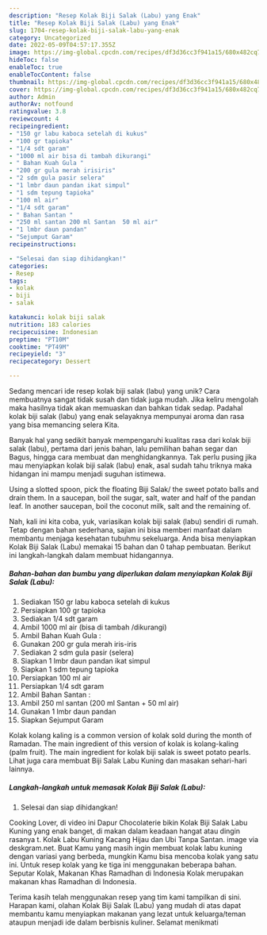 ```yaml
---
description: "Resep Kolak Biji Salak (Labu) yang Enak"
title: "Resep Kolak Biji Salak (Labu) yang Enak"
slug: 1704-resep-kolak-biji-salak-labu-yang-enak
category: Uncategorized
date: 2022-05-09T04:57:17.355Z
image: https://img-global.cpcdn.com/recipes/df3d36cc3f941a15/680x482cq70/kolak-biji-salak-labu-foto-resep-utama.jpg
hideToc: false
enableToc: true
enableTocContent: false
thumbnail: https://img-global.cpcdn.com/recipes/df3d36cc3f941a15/680x482cq70/kolak-biji-salak-labu-foto-resep-utama.jpg
cover: https://img-global.cpcdn.com/recipes/df3d36cc3f941a15/680x482cq70/kolak-biji-salak-labu-foto-resep-utama.jpg
author: Admin
authorAv: notfound
ratingvalue: 3.8
reviewcount: 4
recipeingredient:
- "150 gr labu kaboca setelah di kukus"
- "100 gr tapioka"
- "1/4 sdt garam"
- "1000 ml air bisa di tambah dikurangi"
- " Bahan Kuah Gula "
- "200 gr gula merah irisiris"
- "2 sdm gula pasir selera"
- "1 lmbr daun pandan ikat simpul"
- "1 sdm tepung tapioka"
- "100 ml air"
- "1/4 sdt garam"
- " Bahan Santan "
- "250 ml santan 200 ml Santan  50 ml air"
- "1 lmbr daun pandan"
- "Sejumput Garam"
recipeinstructions:

- "Selesai dan siap dihidangkan!"
categories:
- Resep
tags:
- kolak
- biji
- salak

katakunci: kolak biji salak 
nutrition: 183 calories
recipecuisine: Indonesian
preptime: "PT10M"
cooktime: "PT49M"
recipeyield: "3"
recipecategory: Dessert

---
```





Sedang mencari ide resep kolak biji salak (labu) yang unik? Cara membuatnya sangat tidak susah dan tidak juga mudah. Jika keliru mengolah maka hasilnya tidak akan memuaskan dan bahkan tidak sedap. Padahal kolak biji salak (labu) yang enak selayaknya mempunyai aroma dan rasa yang bisa memancing selera Kita.





Banyak hal yang sedikit banyak mempengaruhi kualitas rasa dari kolak biji salak (labu), pertama dari jenis bahan, lalu pemilihan bahan segar dan Bagus, hingga cara membuat dan menghidangkannya. Tak perlu pusing jika mau menyiapkan kolak biji salak (labu) enak,      asal sudah tahu triknya maka hidangan ini mampu menjadi suguhan istimewa.














Using a slotted spoon, pick the floating Biji Salak/ the sweet potato balls and drain them. In a saucepan, boil the sugar, salt, water and half of the pandan leaf. In another saucepan, boil the coconut milk, salt and the remaining of.






Nah, kali ini kita coba, yuk, variasikan kolak biji salak (labu) sendiri di rumah. Tetap dengan bahan sederhana, sajian ini bisa memberi manfaat dalam membantu menjaga kesehatan tubuhmu sekeluarga. Anda bisa menyiapkan Kolak Biji Salak (Labu) memakai 15 bahan dan 0 tahap pembuatan. Berikut ini langkah-langkah dalam membuat hidangannya.

<!--inarticleads1-->

##### Bahan-bahan dan bumbu yang diperlukan dalam menyiapkan Kolak Biji Salak (Labu):

1. Sediakan 150 gr labu kaboca setelah di kukus
1. Persiapkan 100 gr tapioka
1. Sediakan 1/4 sdt garam
1. Ambil 1000 ml air (bisa di tambah /dikurangi)
1. Ambil  Bahan Kuah Gula :
1. Gunakan 200 gr gula merah iris-iris
1. Sediakan 2 sdm gula pasir (selera)
1. Siapkan 1 lmbr daun pandan ikat simpul
1. Siapkan 1 sdm tepung tapioka
1. Persiapkan 100 ml air
1. Persiapkan 1/4 sdt garam
1. Ambil  Bahan Santan :
1. Ambil 250 ml santan (200 ml Santan + 50 ml air)
1. Gunakan 1 lmbr daun pandan
1. Siapkan Sejumput Garam


Kolak kolang kaling is a common version of kolak sold during the month of Ramadan. The main ingredient of this version of kolak is kolang-kaling (palm fruit). The main ingredient for kolak biji salak is sweet potato pearls. Lihat juga cara membuat Biji Salak Labu Kuning dan masakan sehari-hari lainnya. 

<!--inarticleads2-->

##### Langkah-langkah untuk memasak Kolak Biji Salak (Labu):


1. Selesai dan siap dihidangkan!

Cooking Lover, di video ini Dapur Chocolaterie bikin Kolak Biji Salak Labu Kuning yang enak banget, di makan dalam keadaan hangat atau dingin rasanya t. Kolak Labu Kuning Kacang Hijau dan Ubi Tanpa Santan. image via deskgram.net. Buat Kamu yang masih ingin membuat kolak labu kuning dengan variasi yang berbeda, mungkin Kamu bisa mencoba kolak yang satu ini. Untuk resep kolak yang ke tiga ini menggunakan beberapa bahan. Seputar Kolak, Makanan Khas Ramadhan di Indonesia Kolak merupakan makanan khas Ramadhan di Indonesia. 

Terima kasih telah menggunakan resep yang tim kami tampilkan di sini. Harapan kami, olahan Kolak Biji Salak (Labu) yang mudah di atas dapat membantu kamu menyiapkan makanan yang lezat untuk keluarga/teman ataupun menjadi ide dalam berbisnis kuliner. Selamat menikmati
